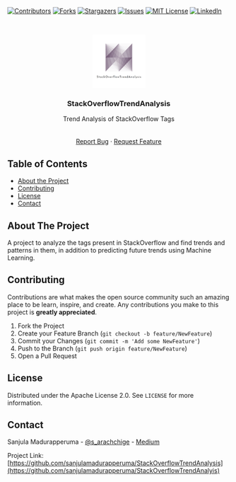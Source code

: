 
<!-- Project StackOverflowTrendAnalysis -->
<!--
*** This README uses markdown "reference style" links for readability.
*** Reference links are enclosed in brackets [ ] instead of parentheses ( ).
*** See the bottom of this document for the declaration of the reference variables
*** for contributors-url, forks-url, etc. This is an optional, concise syntax you may use.
*** https://www.markdownguide.org/basic-syntax/#reference-style-links
-->
[![Contributors][contributors-shield]][contributors-url]
[![Forks][forks-shield]][forks-url]
[![Stargazers][stars-shield]][stars-url]
[![Issues][issues-shield]][issues-url]
[![MIT License][license-shield]][license-url]
[![LinkedIn][linkedin-shield]][linkedin-url]



<!-- PROJECT LOGO -->
<br />
<p align="center">
  <a href="https://github.com/sanjulamadurapperuma/StackOverflowTrendAnalysis">
    <img src="images/logo.png" alt="Logo" width="120" height="120">
  </a>

  <h3 align="center">StackOverflowTrendAnalysis</h3>

  <p align="center">
    Trend Analysis of StackOverflow Tags
    <br />
    <!--<a href=""><strong>Explore the docs »</strong></a>-->
    <br />
    <br />
    <!--<a href="https://github.com/sanjulamadurapperuma/StackOverflowTrendAnalysis">View Demo</a>-->
    <a href="https://github.com/sanjulamadurapperuma/StackOverflowTrendAnalysis/issues">Report Bug</a>
    ·
    <a href="https://github.com/sanjulamadurapperuma/StackOverflowTrendAnalysis/issues">Request Feature</a>
  </p>
</p>



<!-- TABLE OF CONTENTS -->
## Table of Contents

* [About the Project](#about-the-project)
* [Contributing](#contributing)
* [License](#license)
* [Contact](#contact)



<!-- ABOUT THE PROJECT -->
## About The Project
<!--
[![Product Name Screen Shot][product-screenshot]](https://example.com)
-->
A project to analyze the tags present in StackOverflow and find trends and
patterns in them, in addition to predicting future trends using Machine
Learning.


<!-- CONTRIBUTING -->
## Contributing

Contributions are what makes the open source community such an amazing place to be learn, inspire, and create. Any contributions you make to this project is **greatly appreciated**.

1. Fork the Project
2. Create your Feature Branch (`git checkout -b feature/NewFeature`)
3. Commit your Changes (`git commit -m 'Add some NewFeature'`)
4. Push to the Branch (`git push origin feature/NewFeature`)
5. Open a Pull Request


<!-- LICENSE -->
## License

Distributed under the Apache License 2.0. See `LICENSE` for more information.


<!-- CONTACT -->
## Contact

Sanjula Madurapperuma - [@s_arachchige](https://twitter.com/s_arachchige) - [Medium](https://medium.com/@sanjulamadurapperuma)

Project Link: [https://github.com/sanjulamadurapperuma/StackOverflowTrendAnalysis](https://github.com/sanjulamadurapperuma/StackOverflowTrendAnalyis)


<!-- MARKDOWN LINKS & IMAGES -->
[contributors-shield]: https://img.shields.io/github/contributors/sanjulamadurapperuma/StackOverflowTrendAnalysis.svg?style=flat-square
[contributors-url]: https://github.com/sanjulamadurapperuma/StackOverflowTrendAnalysis/graphs/contributors
[forks-shield]: https://img.shields.io/github/forks/sanjulamadurapperuma/StackOverflowTrendAnalysis.svg?style=flat-square
[forks-url]: https://github.com/sanjulamadurapperuma/StackOverflowTrendAnalysis/network/members
[stars-shield]: https://img.shields.io/github/stars/sanjulamadurapperuma/StackOverflowTrendAnalysis.svg?style=flat-square
[stars-url]: https://github.com/sanjulamadurapperuma/StackOverflowTrendAnalysis/stargazers
[issues-shield]: https://img.shields.io/github/issues/sanjulamadurapperuma/StackOverflowTrendAnalysis.svg?style=flat-square
[issues-url]: https://github.com/sanjulamadurapperuma/StackOverflowTrendAnalysis/issues
[license-shield]: https://img.shields.io/github/license/sanjulamadurapperuma/StackOverflowTrendAnalysis.svg?style=flat-square
[license-url]: https://github.com/sanjulamadurapperuma/StackOverflowTrendAnalysis/blob/master/LICENSE.txt
[linkedin-shield]: https://img.shields.io/badge/-LinkedIn-black.svg?style=flat-square&logo=linkedin&colorB=555
[linkedin-url]: https://www.linkedin.com/in/sanjula-madurapperuma/
[product-screenshot]: images/screenshot.png
